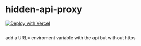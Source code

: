 # hidden-api-proxy
[![Deploy with Vercel](https://vercel.com/button)](https://vercel.com/new/clone?repository-url=https%3A%2F%2Fgithub.com%2FM1noa%2Fhidden-api-proxy%2F&env=URL&envDescription=the%20url%20minus%20https%20example%3A%20minoa.cat%2Fapi%2F%20not%20https%3A%2F%2Fminoa.cat%2Fapi%2F&project-name=hidden-api)

##
add a URL= enviroment variable with the api but without https
